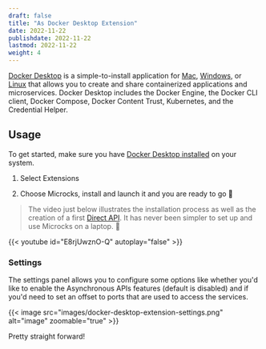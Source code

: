 ```yaml
---
draft: false
title: "As Docker Desktop Extension"
date: 2022-11-22
publishdate: 2022-11-22
lastmod: 2022-11-22
weight: 4
---
```


[Docker Desktop](https://docs.docker.com/desktop/) is a simple-to-install application for [Mac](https://www.docker.com/products/docker-desktop/), [Windows](https://desktop.docker.com/win/main/amd64/Docker%20Desktop%20Installer.exe), or [Linux](https://docs.docker.com/desktop/linux/install/) that allows you to create and share containerized applications and microservices. Docker Desktop includes the Docker Engine, the Docker CLI client, Docker Compose, Docker Content Trust, Kubernetes, and the Credential Helper.

## Usage

To get started, make sure you have [Docker Desktop installed](https://docs.docker.com/desktop/#download-and-install) on your system.

1. Select Extensions 

2. Choose Microcks, install and launch it and you are ready to go 🤩

> The video just below illustrates the installation process as well as the creation of a first [Direct API](../../using/dynamic/). It has never been simpler to set up and use Microcks on a laptop. 🙌

{{< youtube id="E8rjUwznO-Q" autoplay="false" >}}

### Settings

The settings panel allows you to configure some options like whether you'd like to enable the Asynchronous APIs features (default is disabled) and if you'd need to set an offset to ports that are used to access the services.

{{< image src="images/docker-desktop-extension-settings.png" alt="image" zoomable="true" >}}

Pretty straight forward!